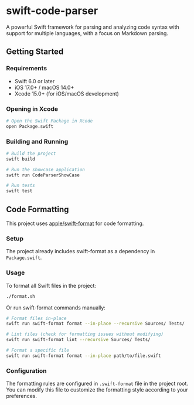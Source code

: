 # swift-code-parser

A powerful Swift framework for parsing and analyzing code syntax with support for multiple languages, with a focus on Markdown parsing.

## Getting Started

### Requirements
- Swift 6.0 or later  
- iOS 17.0+ / macOS 14.0+
- Xcode 15.0+ (for iOS/macOS development)

### Opening in Xcode
```bash
# Open the Swift Package in Xcode
open Package.swift
```

### Building and Running
```bash
# Build the project
swift build

# Run the showcase application
swift run CodeParserShowCase

# Run tests
swift test
```

## Code Formatting

This project uses [apple/swift-format](https://github.com/apple/swift-format) for code formatting.

### Setup
The project already includes swift-format as a dependency in `Package.swift`.

### Usage

To format all Swift files in the project:
```bash
./format.sh
```

Or run swift-format commands manually:
```bash
# Format files in-place
swift run swift-format format --in-place --recursive Sources/ Tests/

# Lint files (check for formatting issues without modifying)
swift run swift-format lint --recursive Sources/ Tests/

# Format a specific file
swift run swift-format format --in-place path/to/file.swift
```

### Configuration
The formatting rules are configured in `.swift-format` file in the project root. You can modify this file to customize the formatting style according to your preferences.
